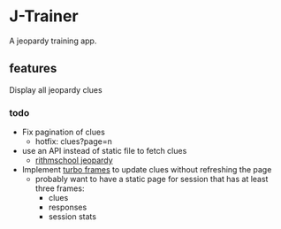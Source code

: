 # J-Trainer

A jeopardy training app.

## features

Display all jeopardy clues

### todo

* Fix pagination of clues
  * hotfix: clues?page=n
* use an API instead of static file to fetch clues
  * [rithmschool jeopardy](https://github.com/rithmschool/jeopardy-api)
* Implement [turbo frames](~/Documents/notes/ruby/rails/turbo.md) to update clues without refreshing the page
  * probably want to have a static page for session that has at least three frames:
    * clues
    * responses
    * session stats
